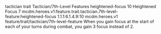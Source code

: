 <ability>
  <metadata>
    <class>tactician</class>
    <feature_type>trait</feature_type>
    <file_dpath>Tactician/7th-Level Features</file_dpath>
    <item_id>heightened-focus</item_id>
    <item_index>10</item_index>
    <item_name>Heightened Focus</item_name>
    <level>7</level>
    <scc>mcdm.heroes.v1:feature.trait.tactician.7th-level-feature:heightened-focus</scc>
    <scdc>1.1.1:6.1.4.9:10</scdc>
    <source>mcdm.heroes.v1</source>
    <type>feature/trait/tactician/7th-level-feature</type>
  </metadata>
  <effects>
    <effect type="mundane">When you gain focus at the start of each of your turns during combat, you gain 3 focus instead of 2.</effect>
  </effects>
</ability>
